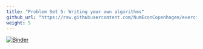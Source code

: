 ```yaml
---
title: "Problem Set 5: Writing your own algorithms"
github_url: "https://raw.githubusercontent.com/NumEconCopenhagen/exercises-2019/master/PS5/problem_set_5.ipynb"
weight: 5
---
```

[![Binder](https://mybinder.org/badge_logo.svg)](https://mybinder.org/v2/gh/NumEconCopenhagen/exercises-2019/master?urlpath=lab/tree/PS5/problem_set_5.ipynb)
